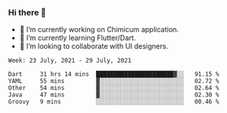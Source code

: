 ### Hi there 👋

<!--
**devcat37/devcat37** is a ✨ _special_ ✨ repository because its `README.md` (this file) appears on your GitHub profile.-->


- 🔭 I’m currently working on Chimicum application.
- 🌱 I’m currently learning Flutter/Dart.
- 👯 I’m looking to collaborate with UI designers.
<!-- - 🤔 I’m looking for help with ... -->

<!--START_SECTION:waka-->
```text
Week: 23 July, 2021 - 29 July, 2021

Dart     31 hrs 14 mins  ██████████████████████▓░░   91.15 % 
YAML     55 mins         ▓░░░░░░░░░░░░░░░░░░░░░░░░   02.72 % 
Other    54 mins         ▓░░░░░░░░░░░░░░░░░░░░░░░░   02.64 % 
Java     47 mins         ▓░░░░░░░░░░░░░░░░░░░░░░░░   02.30 % 
Groovy   9 mins          ░░░░░░░░░░░░░░░░░░░░░░░░░   00.46 % 
```
<!--END_SECTION:waka-->
